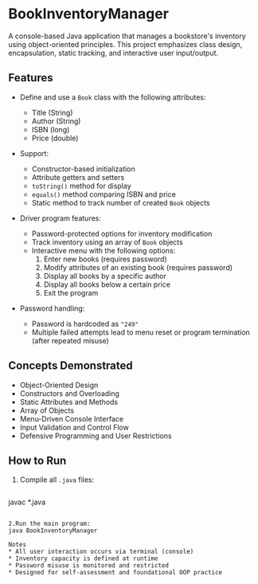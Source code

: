 # BookInventoryManager

A console-based Java application that manages a bookstore's inventory using object-oriented principles. This project emphasizes class design, encapsulation, static tracking, and interactive user input/output.

## Features

- Define and use a `Book` class with the following attributes:
  - Title (String)
  - Author (String)
  - ISBN (long)
  - Price (double)
- Support:
  - Constructor-based initialization
  - Attribute getters and setters
  - `toString()` method for display
  - `equals()` method comparing ISBN and price
  - Static method to track number of created `Book` objects

- Driver program features:
  - Password-protected options for inventory modification
  - Track inventory using an array of `Book` objects
  - Interactive menu with the following options:
    1. Enter new books (requires password)
    2. Modify attributes of an existing book (requires password)
    3. Display all books by a specific author
    4. Display all books below a certain price
    5. Exit the program

- Password handling:
  - Password is hardcoded as `"249"`
  - Multiple failed attempts lead to menu reset or program termination (after repeated misuse)

## Concepts Demonstrated

- Object-Oriented Design
- Constructors and Overloading
- Static Attributes and Methods
- Array of Objects
- Menu-Driven Console Interface
- Input Validation and Control Flow
- Defensive Programming and User Restrictions

## How to Run

1. Compile all `.java` files:

   ```bash
javac *.java
```

2.Run the main program:
java BookInventoryManager

Notes
* All user interaction occurs via terminal (console)
* Inventory capacity is defined at runtime
* Password misuse is monitored and restricted
* Designed for self-assessment and foundational OOP practice
